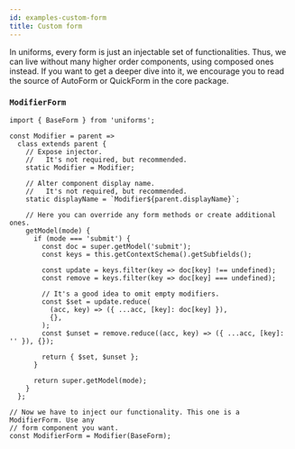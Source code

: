 ```yaml
---
id: examples-custom-form
title: Custom form
---
```


In uniforms, every form is just an injectable set of functionalities.
Thus, we can live without many higher order components, using composed ones instead.
If you want to get a deeper dive into it, we encourage you to read the source of AutoForm or QuickForm in the core package.

### `ModifierForm`

```tsx
import { BaseForm } from 'uniforms';

const Modifier = parent =>
  class extends parent {
    // Expose injector.
    //   It's not required, but recommended.
    static Modifier = Modifier;

    // Alter component display name.
    //   It's not required, but recommended.
    static displayName = `Modifier${parent.displayName}`;

    // Here you can override any form methods or create additional ones.
    getModel(mode) {
      if (mode === 'submit') {
        const doc = super.getModel('submit');
        const keys = this.getContextSchema().getSubfields();

        const update = keys.filter(key => doc[key] !== undefined);
        const remove = keys.filter(key => doc[key] === undefined);

        // It's a good idea to omit empty modifiers.
        const $set = update.reduce(
          (acc, key) => ({ ...acc, [key]: doc[key] }),
          {},
        );
        const $unset = remove.reduce((acc, key) => ({ ...acc, [key]: '' }), {});

        return { $set, $unset };
      }

      return super.getModel(mode);
    }
  };

// Now we have to inject our functionality. This one is a ModifierForm. Use any
// form component you want.
const ModifierForm = Modifier(BaseForm);
```
